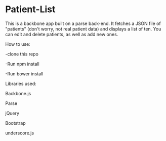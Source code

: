 # Patient-List
This is a backbone app built on a parse back-end. It fetches a JSON file of "patients" (don't worry, not real patient data) and displays a list of ten. You can edit and delete patients, as well as add new ones.

How to use:

-clone this repo

-Run npm install

-Run bower install




Libraries used:

Backbone.js

Parse

jQuery

Bootstrap

underscore.js
